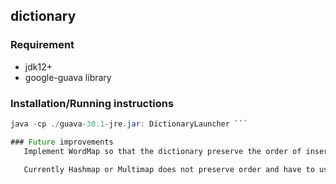 ## dictionary

### Requirement
* jdk12+
* google-guava library

### Installation/Running instructions
```java -cp ./guava-30.1-jre.jar: *.java
java -cp ./guava-30.1-jre.jar: DictionaryLauncher ```

### Future improvements
   Implement WordMap so that the dictionary preserve the order of insertion to make sure certain word types are always displayed first. (priority in definitions)
   
   Currently Hashmap or Multimap does not preserve order and have to use sort function in order to keep it uniform in displaying the entries.

